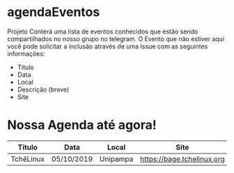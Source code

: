 # agendaEventos

Projeto Conterá uma lista de eventos conhecidos que estão sendo compartilhados no nosso grupo no telegram. 
O Evento que não estiver aqui você pode solicitar a inclusão através de uma Issue com as seguintes informações:

  - Titulo
  - Data
  - Local
  - Descrição (breve)
  - Site


# Nossa Agenda até agora!

| Titulo | Data | Local | Site
| ------ | ------ | ------ | ------ |
| TchêLinux | 05/10/2019 | Unipampa | https://bage.tchelinux.org |
